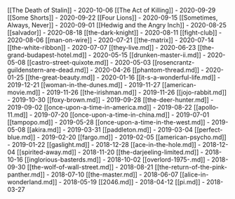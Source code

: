 [[The Death of Stalin]] - 2020-10-06
[[The Act of Killing]] - 2020-09-29
[[Some Shorts]] - 2020-09-22
[[Four Lions]] - 2020-09-15
[[Sometimes, Always, Never]] - 2020-09-01
[[Hedwig and the Angry Inch]] - 2020-08-25
[[salvador]] - 2020-08-18
[[the-dark-knight]] - 2020-08-11
[[fight-club]] - 2020-08-06
[[man-on-wire]] - 2020-07-21
[[the-matrix]] - 2020-07-14
[[the-white-ribbon]] - 2020-07-07
[[they-live.md]] - 2020-06-23
[[the-grand-budapest-hotel.md]] - 2020-05-15
[[drunken-master-ii.md]] - 2020-05-08
[[castro-street-quixote.md]] - 2020-05-03
[[rosencrantz-guildenstern-are-dead.md]] - 2020-04-26
[[phantom-thread.md]] - 2020-01-25
[[the-great-beauty.md]] - 2020-01-16
[[it-s-a-wonderful-life.md]] - 2019-12-21
[[woman-in-the-dunes.md]] - 2019-11-27
[[american-movie.md]] - 2019-11-26
[[the-irishman.md]] - 2019-11-26
[[jojo-rabbit.md]] - 2019-10-30
[[foxy-brown.md]] - 2019-09-28
[[the-deer-hunter.md]] - 2019-09-02
[[once-upon-a-time-in-america.md]] - 2019-08-22
[[apollo-11.md]] - 2019-07-20
[[once-upon-a-time-in-china.md]] - 2019-07-01
[[tampopo.md]] - 2019-05-28
[[once-upon-a-time-in-the-west.md]] - 2019-05-08
[[akira.md]] - 2019-03-31
[[paddleton.md]] - 2019-03-04
[[perfect-blue.md]] - 2019-02-20
[[fargo.md]] - 2019-02-05
[[american-psycho.md]] - 2019-01-22
[[gaslight.md]] - 2018-12-28
[[ace-in-the-hole.md]] - 2018-12-04
[[spirited-away.md]] - 2018-11-20
[[the-darjeeling-limited.md]] - 2018-10-16
[[inglorious-basterds.md]] - 2018-10-02
[[overlord-1975-.md]] - 2018-09-30
[[the-wolf-of-wall-street.md]] - 2018-08-21
[[the-return-of-the-pink-panther.md]] - 2018-07-10
[[the-master.md]] - 2018-06-07
[[alice-in-wonderland.md]] - 2018-05-19
[[2046.md]] - 2018-04-12
[[pi.md]] - 2018-03-27
